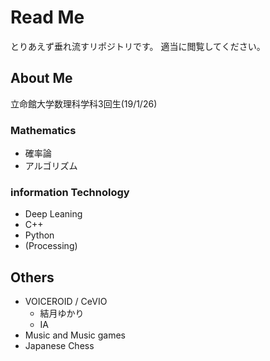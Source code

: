 # Read Me
とりあえず垂れ流すリポジトリです。
適当に閲覧してください。

## About Me
立命館大学数理科学科3回生(19/1/26)

### Mathematics
* 確率論
* アルゴリズム

### information Technology
* Deep Leaning
* C++
* Python
* (Processing)

## Others
* VOICEROID / CeVIO
	+ 結月ゆかり
	+ IA
* Music and Music games
* Japanese Chess
